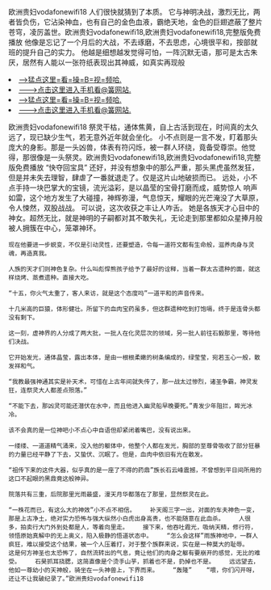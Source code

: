 欧洲贵妇vodafonewifi18    人们很快就猜到了本质。    它与神明决战，激烈无比，两者皆负伤，它沾染神血，也有自己的金色血液，霸绝天地，金色的巨翅遮蔽了整片苍穹，凌厉盖世。欧洲贵妇vodafonewifi18,欧洲贵妇vodafonewifi18,完整版免费播放    他像是忘记了一个月后的大战，不去琢磨，不去思虑，心境很平和，按部就班的提升自己的实力。    他越是细想越发觉得可怕，一阵沉默无语，那可是太古朱厌，居然有人能以一张符纸表现出其神威，如真实再现般

<li><a href="http://iprgfa087.cc103.xyz/#md_1026">-->猛点这里=看=操=B=视=频哈.</a></li>
<li><a href="http://iprgfa087.cc103.xyz/#md_1026">--->点击这里进入手机看@簧网站.</a></li>





<li><a href="http://iprgfa087.cc103.xyz/#md_1026">-->猛点这里=看=操=B=视=频哈.</a></li>
<li><a href="http://iprgfa087.cc103.xyz/#md_1026">--->点击这里进入手机看@簧网站.</a></li>



欧洲贵妇vodafonewifi18    祭灵干枯，通体焦黄，自上古活到现在，时间真的太久远了，现已缺少生气，若无意外近年就会坐化。    小不点则是一言不发，盯着那头庞大的身影。那是一头凶兽，体表有符闪烁，被一群人环绕，竟备受尊崇。他觉得，那很像是一头祭灵。欧洲贵妇vodafonewifi18,欧洲贵妇vodafonewifi18,完整版免费播放    “快夺回宝具”
    还好，并没有想象中的那么严重，那头黑虎虽然发狂，但是并未失去理智，肆虐了一番就退走了。仅是这片山地破损而已。    远处，小不点手持一块巴掌大的宝镜，流光溢彩，是以晶莹的宝骨打磨而成，威势惊人    响声如雷，这个地方发生了大碰撞，神辉弥漫，气息惊天，耀眼的光芒淹没了大草原，令人悚然，双股战战。    可以说，这次收获之丰让人咋舌。    她是各族天才心目中的神女。超然无比，就是神明的子嗣都对其不敢失礼，无论走到那里都如众星捧月般被人拥簇在中心，笼罩神环。

    现在他要进一步蜕变，不仅是引动灵性，还要塑造，令每一道符文都有生命般，滋养肉身与灵魂，再造真我。

    人族的天才们则神色复杂。什么叫彪悍熊孩子给予了最好的诠释，当着一群太古遗种的面，就这样烧烤、蒸煮遗种。直接大吃。

    “十五，你火气太重了，客人来访，就是这个态度吗”一道平和的声音传来。

    十几米高的巨猿，体形健壮。所留下的血肉宝药虽多，但这群遗种吃到打饱嗝，终于是连骨头都没有剩下。

    这一刻，虚神界的人分成了两大批，一批人在化灵层次的领域，另一批人前往石毅那里，等待他们决战。

    它开始发光，通体晶莹，露出本体，是由一根根柔嫩的树条编成的，绿莹莹，宛若玉心一般，散发祥和气。

    “我教最强神通其实是补天术，可惜在上古年间就失传了，那一战太过惨烈，诸圣争霸，神灵发狂，连祭灵大人都差点殒落。”

    “不能下去，那凶灵可能还潜伏在水中，而且他进入幽灵船早晚要死。”青发少年阻拦，眸光冰冷。

    该不会真的是一位神吧小不点心中自语但却紧闭着嘴巴，没有说出来。

    一缕缕、一道道精气涌来，没入他的躯体中，他整个人都在发光，胸部的至尊骨吸收了部分狂暴的力量已经平静了下去，又蛰伏、沉眠了。但是，血肉中依旧有光在散发。

    “祖传下来的这件大器，似乎真的是一座了不得的药鼎”族长石云峰震撼，不曾想到平日间所用的这口不起眼的黑鼎竟这般神异。

    院落共有三重，后院那里光雨最盛，漫天月华都落在了那里，显然祭灵在此。

    “一株花而已，有这么大的神效”小不点不相信。    补天阁三字一出，对面的车夫神色一变，那是上古净土，绝对实力恐怖与强大纵然小白虎出身高贵，也不能随意在此血杀。    人很多，拍卖行大门外到处都是人，等着向里走。    接下来，他吞吐霞光，吸纳天精，修行符，领悟原始真解中的无上奥义，陷入极静的悟道状态中。    “怎么会这样”雨族神地中，一群人疯狂，难以接受这个结果，被一个人压着打，对于整个族群来说，实在是一种莫大的耻辱。    这是何方神圣也太恐怖了，自然流转出的气息，竟让他们的肉身之躯有要崩开的感觉，无比的难受。    石昊抓耳挠腮，这简直像是个烫手山芋，抓着也不是，扔掉也不是。    远远望去，他如一尊幼小的天神般，骑坐在一头神兽上，下界而来。    “轰隆”    “喂，你们闪开呀，还让不让我破纪录了。”欧洲贵妇vodafonewifi18
